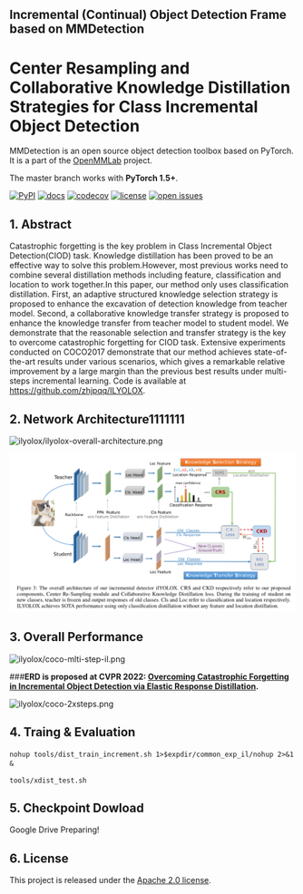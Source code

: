 ## Incremental (Continual) Object Detection Frame based on MMDetection

# Center Resampling and Collaborative Knowledge Distillation Strategies for Class Incremental Object Detection

MMDetection is an open source object detection toolbox based on PyTorch. It is
a part of the [OpenMMLab](https://openmmlab.com/) project.

The master branch works with **PyTorch 1.5+**.

[![PyPI](https://img.shields.io/pypi/v/mmdet)](https://pypi.org/project/mmdet)
[![docs](https://img.shields.io/badge/docs-latest-blue)](https://mmdetection.readthedocs.io/en/latest/)
[![codecov](https://codecov.io/gh/open-mmlab/mmdetection/branch/master/graph/badge.svg)](https://codecov.io/gh/open-mmlab/mmdetection)
[![license](https://img.shields.io/github/license/open-mmlab/mmdetection.svg)](https://github.com/open-mmlab/mmdetection/blob/master/LICENSE)
[![open issues](https://isitmaintained.com/badge/open/open-mmlab/mmdetection.svg)](https://github.com/open-mmlab/mmdetection/issues)


## 1. Abstract
Catastrophic forgetting is the key problem in Class Incremental Object Detection(CIOD) task. 
Knowledge distillation has been proved to be an effective way to solve this problem.However, 
most previous works need to combine several distillation methods including feature, 
classification and location to work together.In this paper, our method only uses classification 
distillation. First, an adaptive structured knowledge selection strategy is proposed to enhance 
the excavation of detection knowledge from teacher model. Second, a collaborative knowledge 
transfer strategy is proposed to enhance the knowledge transfer from teacher model to student 
model. We demonstrate that the reasonable selection and transfer strategy is the key to overcome 
catastrophic forgetting for CIOD task. Extensive experiments conducted on COCO2017 demonstrate 
that our method achieves state-of-the-art results under various scenarios, which gives a remarkable 
relative improvement by a large margin than the previous best results under multi-steps incremental 
learning. Code is available at https://github.com/zhjpqq/ILYOLOX.


## 2. Network Architecture1111111

![ilyolox/ilyolox-overall-architecture.png](https://img-blog.csdnimg.cn/7bfdfd09c9904baeb500da93eb8ff12b.png)

![ilyolox/ilyolox-overall-architecture.png](ilyolox/ilyolox-overall-architecture.png)


## 3. Overall Performance

[comment]: <> (![ilyolox/coco-mlti-step-il.png]&#40;ilyolox/coco-mlti-step-il.png&#41;)

![ilyolox/coco-mlti-step-il.png](https://img-blog.csdnimg.cn/7bfdfd09c9904baeb500da93eb8ff12b.png)


###**ERD is proposed at CVPR 2022: [Overcoming Catastrophic Forgetting in Incremental Object Detection via Elastic Response Distillation](https://arxiv.org/abs/2204.02136).** 


[comment]: <> (![ilyolox/coco-2xsteps.png]&#40;ilyolox/coco-2xsteps.png&#41;)

![ilyolox/coco-2xsteps.png](https://img-blog.csdnimg.cn/49e0ffa12cb245f19688ebce53cf5070.png)


## 4. Traing & Evaluation

```
nohup tools/dist_train_increment.sh 1>$expdir/common_exp_il/nohup 2>&1 &
```

```
tools/xdist_test.sh
```

## 5. Checkpoint Dowload

Google Drive Preparing!  


## 6. License

This project is released under the [Apache 2.0 license](LICENSE).
